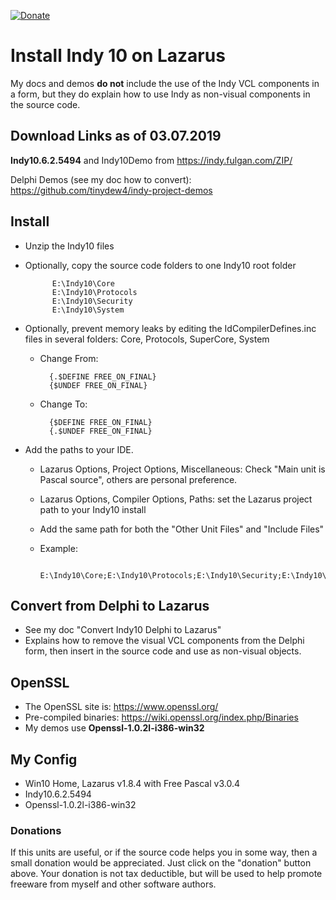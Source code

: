 [![Donate](https://img.shields.io/badge/Donate-PayPal-red.svg)](https://www.paypal.me/JimDreherHome)

# Install Indy 10 on Lazarus

My docs and demos **do not** include the use of the Indy VCL components in a form, but they do explain how to use Indy as non-visual components in the source code.

## Download Links as of 03.07.2019

**Indy10.6.2.5494** and Indy10Demo from https://indy.fulgan.com/ZIP/

Delphi Demos (see my doc how to convert): https://github.com/tinydew4/indy-project-demos

## Install
- Unzip the Indy10 files
- Optionally, copy the source code folders to one Indy10 root folder

			E:\Indy10\Core
			E:\Indy10\Protocols
			E:\Indy10\Security
			E:\Indy10\System
			
- Optionally, prevent memory leaks by editing the IdCompilerDefines.inc files in several folders: Core, Protocols, SuperCore, System
	- Change From:
	
			{.$DEFINE FREE_ON_FINAL}
			{$UNDEF FREE_ON_FINAL}
		
	- Change To:
	
			{$DEFINE FREE_ON_FINAL}
			{.$UNDEF FREE_ON_FINAL}
		
- Add the paths to your IDE.
	- Lazarus Options, Project Options, Miscellaneous: Check "Main unit is Pascal source", others are personal preference.
	- Lazarus Options, Compiler Options, Paths: set the Lazarus project path to your Indy10 install
	- Add the same path for both the "Other Unit Files" and "Include Files"
	- Example:
	
			E:\Indy10\Core;E:\Indy10\Protocols;E:\Indy10\Security;E:\Indy10\System

## Convert from Delphi to Lazarus
- See my doc "Convert Indy10 Delphi to Lazarus"
- Explains how to remove the visual VCL components from the Delphi form, then insert in the source code and use as non-visual objects.

## OpenSSL	

- The OpenSSL site is: https://www.openssl.org/
- Pre-compiled binaries: https://wiki.openssl.org/index.php/Binaries
- My demos use **Openssl-1.0.2l-i386-win32**
	
## My Config

- Win10 Home, Lazarus v1.8.4 with Free Pascal v3.0.4
- Indy10.6.2.5494
- Openssl-1.0.2l-i386-win32

### Donations

If this units are useful, or if the source code helps you in some way, then a small donation would be appreciated.  Just click on the "donation" button above.  Your donation is not tax deductible, but will be used to help promote freeware from myself and other software authors.
